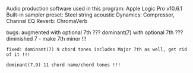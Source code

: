 Audio production software used in this program:
    Apple Logic Pro v10.6.1
        Built-in sampler preset: Steel string acoustic
        Dynamics: Compressor, Channel EQ
        Reverb: ChromaVerb

bugs:
    augmented with optional 7th ???
    dominant(7) with optional 7th ???
    diminished 7 - make 7th minor !!!

    fixed: dominant(7) 9 chord tones includes Major 7th as well, get rid of it !!!

    dominant(7,9) 11 chord name/chord tones !!!


